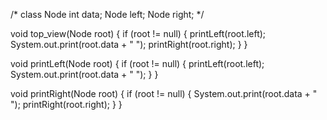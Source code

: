 /*
   class Node 
       int data;
       Node left;
       Node right;
*/

void top_view(Node root) {
    if (root != null) {
        printLeft(root.left);
        System.out.print(root.data + " ");
        printRight(root.right);
    }
}

void printLeft(Node root) {
    if (root != null) {
        printLeft(root.left);
        System.out.print(root.data + " ");
    }
}

void printRight(Node root) {
    if (root != null) {
        System.out.print(root.data + " ");
        printRight(root.right);
    }
}   